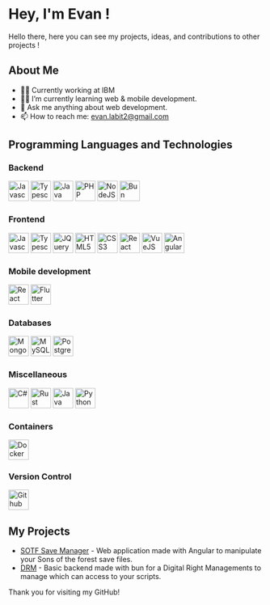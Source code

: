 # Hey, I'm Evan !

Hello there, here you can see my projects, ideas, and contributions to other projects !

## About Me

- 👨‍💻 Currently working at IBM
- 🧑‍🎓 I’m currently learning web & mobile development.
- 💬 Ask me anything about web development.
- 📫 How to reach me: evan.labit2@gmail.com

## Programming Languages and Technologies
  
### Backend

<p>
  <img src="https://raw.githubusercontent.com/bablubambal/All_logo_and_pictures/1ac69ce5fbc389725f16f989fa53c62d6e1b4883/programming%20languages/javascript.svg" width="40" height="40" alt="Javascript" />
  <img src="https://raw.githubusercontent.com/bablubambal/All_logo_and_pictures/1ac69ce5fbc389725f16f989fa53c62d6e1b4883/programming%20languages/typescript.svg" width="40" height="40" alt="Typescript" />
  <img src="https://raw.githubusercontent.com/bablubambal/All_logo_and_pictures/main/frameworks/spring.svg" width="40" height="40" alt="Java Spring Boot" />
  <img src="https://raw.githubusercontent.com/bablubambal/All_logo_and_pictures/1ac69ce5fbc389725f16f989fa53c62d6e1b4883/social%20icons/php.svg" width="40" height="40" alt="PHP" />
  <img src="https://raw.githubusercontent.com/bablubambal/All_logo_and_pictures/1ac69ce5fbc389725f16f989fa53c62d6e1b4883/frameworks/nodejs.svg" width="40" height="40" alt="NodeJS" />
  <img src="https://bun.sh/logo.svg" width="40" height="40" alt="Bun" />
</p>

### Frontend
<p>
  <img src="https://raw.githubusercontent.com/bablubambal/All_logo_and_pictures/1ac69ce5fbc389725f16f989fa53c62d6e1b4883/programming%20languages/javascript.svg" width="40" height="40" alt="Javascript" />
  <img src="https://raw.githubusercontent.com/bablubambal/All_logo_and_pictures/1ac69ce5fbc389725f16f989fa53c62d6e1b4883/programming%20languages/typescript.svg" width="40" height="40" alt="Typescript" />
  <img src="https://raw.githubusercontent.com/bablubambal/All_logo_and_pictures/main/frameworks/jquery.svg" width="40" height="40" alt="JQuery" />
  <img src="https://raw.githubusercontent.com/bablubambal/All_logo_and_pictures/1ac69ce5fbc389725f16f989fa53c62d6e1b4883/social%20icons/html5.svg" width="40" height="40" alt="HTML5" />
  <img src="https://raw.githubusercontent.com/bablubambal/All_logo_and_pictures/1ac69ce5fbc389725f16f989fa53c62d6e1b4883/social%20icons/css3.svg" width="40" height="40" alt="CSS3" />
  <img src="https://raw.githubusercontent.com/bablubambal/All_logo_and_pictures/main/frameworks/react.svg" width="40" height="40" alt="React" />
  <img src="https://raw.githubusercontent.com/bablubambal/All_logo_and_pictures/main/frameworks/vuejs.svg" width="40" height="40" alt="VueJS" />
  <img src="https://raw.githubusercontent.com/bablubambal/All_logo_and_pictures/main/frameworks/angular.svg" width="40" height="40" alt="Angular" />
</p>

### Mobile development
<p>
  <img src="https://upload.wikimedia.org/wikipedia/commons/a/a7/React-icon.svg" width="40" height="40" alt="React Native" />
  <img src="https://upload.wikimedia.org/wikipedia/commons/4/44/Google-flutter-logo.svg" width="40" height="40" alt="Flutter" />
</p>


### Databases
<p>
  <img src="https://raw.githubusercontent.com/bablubambal/All_logo_and_pictures/main/databases/mongodb.svg" width="40" height="40" alt="MongoDB" />
  <img src="https://raw.githubusercontent.com/bablubambal/All_logo_and_pictures/main/databases/mysql.svg" width="40" height="40" alt="MySQL" />
  <img src="https://raw.githubusercontent.com/bablubambal/All_logo_and_pictures/main/databases/postgresql.svg" width="40" height="40" alt="PostgreSQL" />
</p>

### Miscellaneous
<p>
  <img src="https://raw.githubusercontent.com/bablubambal/All_logo_and_pictures/main/programming%20languages/c%23.svg" width="40" height="40" alt="C#" />
  <img src="https://raw.githubusercontent.com/bablubambal/All_logo_and_pictures/main/programming%20languages/rust.svg" width="40" height="40" alt="Rust" />
  <img src="https://raw.githubusercontent.com/bablubambal/All_logo_and_pictures/1ac69ce5fbc389725f16f989fa53c62d6e1b4883/programming%20languages/java.svg" width="40" height="40" alt="Java" />
  <img src="https://raw.githubusercontent.com/bablubambal/All_logo_and_pictures/1ac69ce5fbc389725f16f989fa53c62d6e1b4883/programming%20languages/python.svg" width="40" height="40" alt="Python" />
</p>

### Containers
<img src="https://raw.githubusercontent.com/bablubambal/All_logo_and_pictures/main/cloud/docker.svg" width="40" height="40" alt="Docker" />

### Version Control
<img src="https://raw.githubusercontent.com/bablubambal/All_logo_and_pictures/main/cloud/github.svg" width="40" height="40" alt="Github" />

## My Projects

- [SOTF Save Manager](https://github.com/EvanL2021/sotf-savemanager) - Web application made with Angular to manipulate your Sons of the forest save files.
- [DRM](https://github.com/EvanL2021/drm) - Basic backend made with bun for a Digital Right Managements to manage which can access to your scripts.

Thank you for visiting my GitHub!
